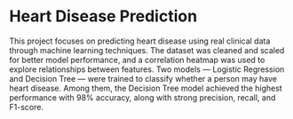 # Heart Disease Prediction
This project focuses on predicting heart disease using real clinical data through machine learning techniques. The dataset was cleaned and scaled for better model performance, and a correlation heatmap was used to explore relationships between features. Two models — Logistic Regression and Decision Tree — were trained to classify whether a person may have heart disease. Among them, the Decision Tree model achieved the highest performance with 98% accuracy, along with strong precision, recall, and F1-score.
